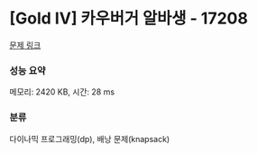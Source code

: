 # [Gold IV] 카우버거 알바생 - 17208 

[문제 링크](https://www.acmicpc.net/problem/17208) 

### 성능 요약

메모리: 2420 KB, 시간: 28 ms

### 분류

다이나믹 프로그래밍(dp), 배낭 문제(knapsack)

